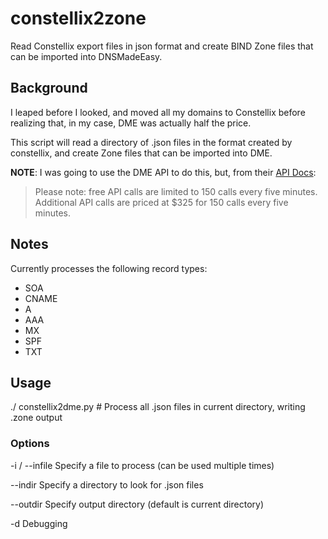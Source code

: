 # constellix2zone

Read Constellix export files in json format and create BIND Zone files that can be imported into DNSMadeEasy.

## Background

I leaped before I looked, and moved all my domains to Constellix before realizing that,
in my case, DME was actually half the price.

This script will read a directory of .json files in the format created by constellix,
and create Zone files that can be imported into DME.

**NOTE**: I was going to use the DME API to do this, but, from their [API Docs](https://dnsmadeeasy.com/technology/rest-api/):

> Please note: free API calls are limited to 150 calls every five minutes. Additional API calls are priced at $325 for 150 calls every five minutes.

## Notes

Currently processes the following record types:

- SOA
- CNAME
- A
- AAA
- MX
- SPF
- TXT

## Usage

./ constellix2dme.py # Process all .json files in current directory, writing <filename>.zone output

### Options

-i / --infile Specify a file to process (can be used multiple times)

--indir       Specify a directory to look for .json files

--outdir      Specify output directory (default is current directory)

-d            Debugging

